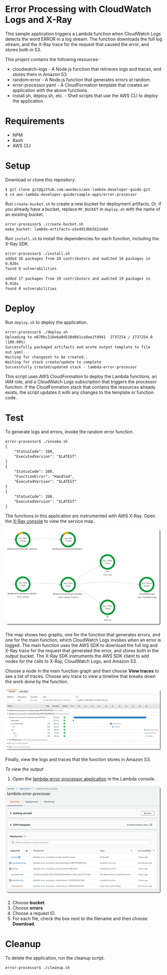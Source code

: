 # Error Processing with CloudWatch Logs and X-Ray
This sample application triggers a Lambda function when CloudWatch Logs detects the word ERROR in a log stream. The function downloads the full log stream, and the X-Ray trace for the request that caused the error, and stores both in S3.

This project contains the following resources-
- cloudwatch-logs - A Node.js function that retrieves logs and traces, and stores them in Amazon S3.
- random-error - A Node.js function that generates errors at random.
- error-processor.yaml - A CloudFormation template that creates an application with the above functions.
- install.sh, deploy.sh, etc. - Shell scripts that use the AWS CLI to deploy the application.

# Requirements
- NPM
- Bash
- AWS CLI

# Setup
Download or clone this repository.

    $ git clone git@github.com:awsdocs/aws-lambda-developer-guide.git
    $ cd aws-lambda-developer-guide/sample-apps/error-processor

Run `create-bucket.sh` to create a new bucket for deployment artifacts. Or, if you already have a bucket, replace `MY_BUCKET` in `deploy.sh` with the name of an existing bucket.

    error-processor$ ./create-bucket.sh
    make_bucket: lambda-artifacts-a5e491dbb5b22e0d

Run `install.sh` to install the dependencies for each function, including the X-Ray SDK.

    error-processor$ ./install.sh
    added 16 packages from 18 contributors and audited 18 packages in 0.926s
    found 0 vulnerabilities

    added 17 packages from 19 contributors and audited 19 packages in 0.916s
    found 0 vulnerabilities

# Deploy
Run `deploy.sh` to deploy the application.

    error-processor$ ./deploy.sh
    Uploading to e678bc216e6a0d510d661ca9ae2fd941  2737254 / 2737254.0  (100.00%)
    Successfully packaged artifacts and wrote output template to file out.yaml.
    Waiting for changeset to be created..
    Waiting for stack create/update to complete
    Successfully created/updated stack - lambda-error-processor

This script uses AWS CloudFormation to deploy the Lambda functions, an IAM role, and a CloudWatch Logs subscription that triggers the processor function. If the CloudFormation stack that contains the resources already exists, the script updates it with any changes to the template or function code.

# Test
To generate logs and errors, invoke the random error function.

    error-processor$ ./invoke.sh
    {
        "StatusCode": 200,
        "ExecutedVersion": "$LATEST"
    }
    {
        "StatusCode": 200,
        "FunctionError": "Handled",
        "ExecutedVersion": "$LATEST"
    }
    {
        "StatusCode": 200,
        "ExecutedVersion": "$LATEST"
    }

The functions in this application are instrumented with AWS X-Ray. Open the [X-Ray console](https://console.aws.amazon.com/xray/home#/service-map) to view the service map.

![Service Map](/sample-apps/error-processor/images/errorprocessor-servicemap.png)

The map shows two graphs, one for the function that generates errors, and one for the main function, which CloudWatch Logs invokes when an error is logged. The main function uses the AWS SDK to download the full log and X-Ray trace for the request that generated the error, and stores both in the output bucket. The X-Ray SDK instruments the AWS SDK client to add nodes for the calls to X-Ray, CloudWatch Logs, and Amazon S3.

Choose a node in the main function graph and then choose **View traces** to see a list of traces. Choose any trace to view a timeline that breaks down the work done by the function.

![Trace](/sample-apps/error-processor/images/errorprocessor-trace.png)

Finally, view the logs and traces that the function stores in Amazon S3.

*To view the output*
1. Open the [lambda-error-processor application](https://console.aws.amazon.com/lambda/home#/applications/lambda-error-processor) in the Lambda console.

  ![Application](/sample-apps/error-processor/images/errorprocessor-application.png)

2. Choose **bucket**.
3. Choose **errors**.
4. Choose a request ID.
5. For each file, check the box next to the filename and then choose **Download**.

# Cleanup
To delete the application, run the cleanup script.

    error-processor$ ./cleanup.sh